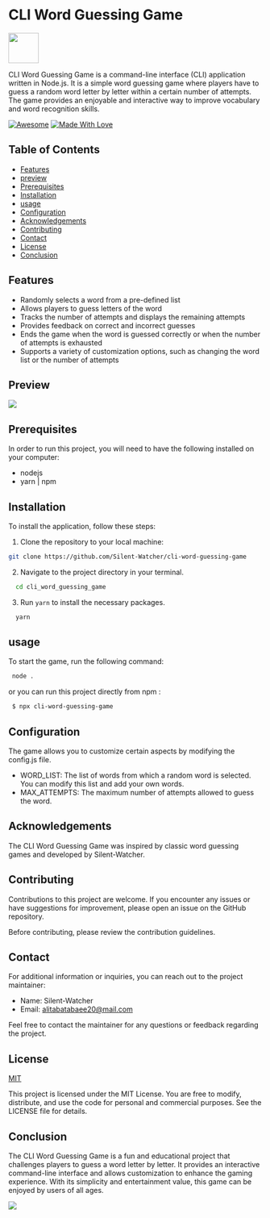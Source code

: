 
<p align="right">
 <h1 align="left">CLI Word Guessing Game </h1>
 <img  width="60px" src="https://user-images.githubusercontent.com/74038190/212257460-738ff738-247f-4445-a718-cdd0ca76e2db.gif" style="max-width: 100%; display: inline-block;" data-target="animated-image.originalImage"></p>

CLI Word Guessing Game is a command-line interface (CLI) application written in Node.js. It is a simple word guessing game where players have to guess a random word letter by letter within a certain number of attempts. The game provides an enjoyable and interactive way to improve vocabulary and word recognition skills.

<p dir="auto"><a href="https://github.com/sindresorhus/awesome"><img src="https://camo.githubusercontent.com/abb97269de2982c379cbc128bba93ba724d8822bfbe082737772bd4feb59cb54/68747470733a2f2f63646e2e7261776769742e636f6d2f73696e647265736f726875732f617765736f6d652f643733303566333864323966656437386661383536353265336136336531353464643865383832392f6d656469612f62616467652e737667" alt="Awesome" data-canonical-src="https://cdn.rawgit.com/sindresorhus/awesome/d7305f38d29fed78fa85652e3a63e154dd8e8829/media/badge.svg" style="max-width: 100%;"></a> <a href="https://github.com/chetanraj/awesome-github-badges"><img src="https://camo.githubusercontent.com/ff817852f0d676a36eaa3108d380e0052e689d9e0bc3eb42818fb21008708420/68747470733a2f2f696d672e736869656c64732e696f2f62616467652f4d616465253230576974682d4c6f76652d6f72616e67652e737667" alt="Made With Love" data-canonical-src="https://img.shields.io/badge/Made%20With-Love-orange.svg" style="max-width: 100%;"></a></p>



## Table of Contents


-   [Features](https://github.com/Silent-Watcher/cli-word-guessing-game#features)
-   [preview](https://github.com/Silent-Watcher/cli-word-guessing-game#preview)
-   [Prerequisites](https://github.com/Silent-Watcher/cli-word-guessing-game#Prerequisites)
-   [Installation](https://github.com/Silent-Watcher/cli-word-guessing-game#Installation)
-   [usage](https://github.com/Silent-Watcher/cli-word-guessing-game#usage)
-   [Configuration](https://github.com/Silent-Watcher/cli-word-guessing-game#Configuration)
-   [Acknowledgements](https://github.com/Silent-Watcher/cli-word-guessing-game#Acknowledgements)
-   [Contributing](https://github.com/Silent-Watcher/cli-word-guessing-game#Contributing)
-   [Contact](https://github.com/Silent-Watcher/cli-word-guessing-game#Contact)
-   [License](https://github.com/Silent-Watcher/cli-word-guessing-game#License)
-   [Conclusion](https://github.com/Silent-Watcher/cli-word-guessing-game#Conclusion)

## Features

- Randomly selects a word from a pre-defined list
- Allows players to guess letters of the word
- Tracks the number of attempts and displays the remaining attempts
- Provides feedback on correct and incorrect guesses
- Ends the game when the word is guessed correctly or when the number of attempts is exhausted
- Supports a variety of customization options, such as changing the word list or the number of attempts

## Preview
<img src='https://iili.io/HrdkD1n.png'>

## Prerequisites
In order to run this project, you will need to have the following installed on your computer:
- nodejs
- yarn | npm

## Installation
To install the application, follow these steps:

1.  Clone the repository to your local machine:

 
```bash
git clone https://github.com/Silent-Watcher/cli-word-guessing-game
```

2. Navigate to the project directory in your terminal.

 
```bash
  cd cli_word_guessing_game
```
3. Run `yarn` to install the necessary packages.

 
```bash
  yarn
```

## usage

To start the game, run the following command:

```bash
 node .
```

or you can run this project directly from npm : 

```bash
 $ npx cli-word-guessing-game
```

## Configuration
The game allows you to customize certain aspects by modifying the config.js file.

- WORD_LIST: The list of words from which a random word is selected. You can modify this list and add your own words.
- MAX_ATTEMPTS: The maximum number of attempts allowed to guess the word.

## Acknowledgements

 The CLI Word Guessing Game was inspired by classic word guessing games and developed by Silent-Watcher.

## Contributing
Contributions to this project are welcome. 
If you encounter any issues or have suggestions for improvement, please open an issue on the GitHub repository.

Before contributing, please review the contribution guidelines.

## Contact
For additional information or inquiries, you can reach out to the project maintainer:

- Name: Silent-Watcher
- Email: alitabatabaee20@mail.com

Feel free to contact the maintainer for any questions or feedback regarding the project.


## License

[MIT](https://choosealicense.com/licenses/mit/)

This project is licensed under the MIT License. You are free to modify, distribute, and use the code for personal and commercial purposes. See the LICENSE file for details.

## Conclusion

The CLI Word Guessing Game is a fun and educational project that challenges players to guess a word letter by letter. It provides an interactive command-line interface and allows customization to enhance the gaming experience. With its simplicity and entertainment value, this game can be enjoyed by users of all ages.

<a target="_blank" rel="noopener noreferrer nofollow" href="https://camo.githubusercontent.com/6038c8f1fd8f60de75477470e5a87210e9256202e01dfba9986446304a0f0254/68747470733a2f2f63617073756c652d72656e6465722e76657263656c2e6170702f6170693f747970653d776176696e6726636f6c6f723d6772616469656e74266865696768743d36302673656374696f6e3d666f6f746572"><img src="https://camo.githubusercontent.com/6038c8f1fd8f60de75477470e5a87210e9256202e01dfba9986446304a0f0254/68747470733a2f2f63617073756c652d72656e6465722e76657263656c2e6170702f6170693f747970653d776176696e6726636f6c6f723d6772616469656e74266865696768743d36302673656374696f6e3d666f6f746572" data-canonical-src="https://capsule-render.vercel.app/api?type=waving&amp;color=gradient&amp;height=60&amp;section=footer" style="max-width: 100%;"></a>
